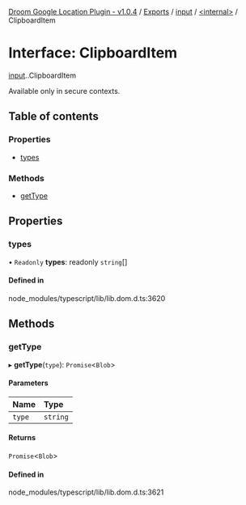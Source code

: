 [Droom Google Location Plugin - v1.0.4](../README.md) / [Exports](../modules.md) / [input](../modules/input.md) / [<internal\>](../modules/input._internal_.md) / ClipboardItem

# Interface: ClipboardItem

[input](../modules/input.md).[<internal>](../modules/input._internal_.md).ClipboardItem

Available only in secure contexts.

## Table of contents

### Properties

- [types](input._internal_.ClipboardItem.md#types)

### Methods

- [getType](input._internal_.ClipboardItem.md#gettype)

## Properties

### types

• `Readonly` **types**: readonly `string`[]

#### Defined in

node_modules/typescript/lib/lib.dom.d.ts:3620

## Methods

### getType

▸ **getType**(`type`): `Promise`<`Blob`\>

#### Parameters

| Name | Type |
| :------ | :------ |
| `type` | `string` |

#### Returns

`Promise`<`Blob`\>

#### Defined in

node_modules/typescript/lib/lib.dom.d.ts:3621
